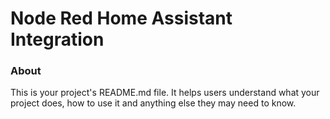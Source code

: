 Node Red Home Assistant Integration 
==========

### About

This is your project's README.md file. It helps users understand what your
project does, how to use it and anything else they may need to know.